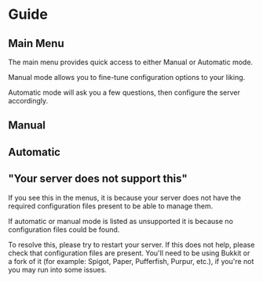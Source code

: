 # Guide

## Main Menu
The main menu provides quick access to either Manual or Automatic mode.

Manual mode allows you to fine-tune configuration options to your liking.

Automatic mode will ask you a few questions, then configure the server accordingly.

## Manual

## Automatic

## "Your server does not support this"
If you see this in the menus, it is because your server does not have the required configuration files present to be able to manage them.

If automatic or manual mode is listed as unsupported it is because no configuration files could be found.

To resolve this, please try to restart your server. If this does not help, please check that configuration files are present. You'll need to be using Bukkit or a fork of it (for example: Spigot, Paper, Pufferfish, Purpur, etc.), if you're not you may run into some issues.